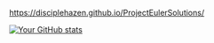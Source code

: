 https://disciplehazen.github.io/ProjectEulerSolutions/

[![Your GitHub stats](https://github-readme-stats.vercel.app/api?username=disciplehazen)](https://github.com/disciplehazen/github-readme-stats)
